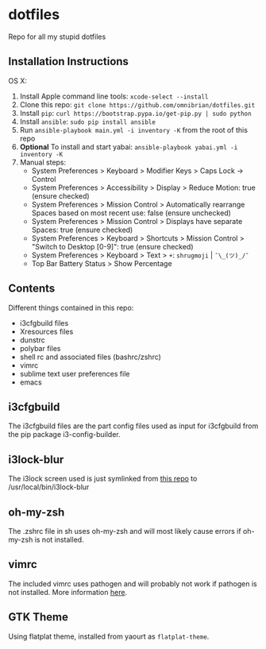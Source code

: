 # dotfiles

Repo for all my stupid dotfiles

## Installation Instructions

OS X:

1. Install Apple command line tools: `xcode-select --install`
2. Clone this repo: `git clone https://github.com/omnibrian/dotfiles.git`
3. Install `pip`: `curl https://bootstrap.pypa.io/get-pip.py | sudo python`
4. Install `ansible`: `sudo pip install ansible`
5. Run `ansible-playbook main.yml -i inventory -K` from the root of this repo
6. **Optional** To install and start yabai: `ansible-playbook yabai.yml -i inventory -K`
7. Manual steps:
    * System Preferences > Keyboard > Modifier Keys > Caps Lock -> Control
    * System Preferences > Accessibility > Display > Reduce Motion: true (ensure checked)
    * System Preferences > Mission Control > Automatically rearrange Spaces based on most recent use: false (ensure unchecked)
    * System Preferences > Mission Control > Displays have separate Spaces: true (ensure checked)
    * System Preferences > Keyboard > Shortcuts > Mission Control > "Switch to Desktop [0-9]": true (ensure checked)
    * System Preferences > Keyboard > Text > `+`: `shrugmoji` | `¯\_(ツ)_/¯`
    * Top Bar Battery Status > Show Percentage

## Contents

Different things contained in this repo:

* i3cfgbuild files
* Xresources files
* dunstrc
* polybar files
* shell rc and associated files (bashrc/zshrc)
* vimrc
* sublime text user preferences file
* emacs

## i3cfgbuild

The i3cfgbuild files are the part config files used as input for i3cfgbuild from the pip package i3-config-builder.

## i3lock-blur

The i3lock screen used is just symlinked from [this repo](https://github.com/omnibrian/i3lock-blur) to /usr/local/bin/i3lock-blur

## oh-my-zsh

The .zshrc file in sh uses oh-my-zsh and will most likely cause errors if oh-my-zsh is not installed.

## vimrc

The included vimrc uses pathogen and will probably not work if pathogen is not installed. More information [here](vim/README.md).

## GTK Theme

Using flatplat theme, installed from yaourt as `flatplat-theme`.
